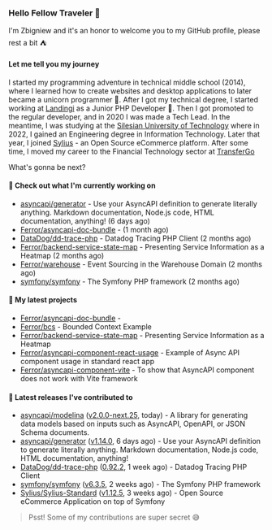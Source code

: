### Hello Fellow Traveler 👋

I'm Zbigniew and it's an honor to welcome you to my GitHub profile, please rest a bit ⛺️

#### Let me tell you my journey

I started my programming adventure in technical middle school (2014), where I learned how to create websites and desktop applications to later became a unicorn programmer 🦄. After I got my technical degree, I started working at [Landingi](https://github.com/landingi) as a Junior PHP Developer 🥇. Then I got promoted to the regular developer, and in 2020 I was made a Tech Lead. In the meantime, I was studying at the [Silesian University of Technology](https://www.polsl.pl/en/) where in 2022, I gained an Engineering degree in Information Technology. Later that year, I joined [Sylius](https://github.com/sylius) - an Open Source eCommerce platform. After some time, I moved my career to the Financial Technology sector at [TransferGo](https://github.com/transfergo)

What's gonna be next?

#### 👷 Check out what I'm currently working on

- [asyncapi/generator](https://github.com/asyncapi/generator) - Use your AsyncAPI definition to generate literally anything. Markdown documentation, Node.js code, HTML documentation, anything! (6 days ago)
- [Ferror/asyncapi-doc-bundle](https://github.com/Ferror/asyncapi-doc-bundle) -  (1 month ago)
- [DataDog/dd-trace-php](https://github.com/DataDog/dd-trace-php) - Datadog Tracing PHP Client (2 months ago)
- [Ferror/backend-service-state-map](https://github.com/Ferror/backend-service-state-map) - Presenting Service Information as a Heatmap (2 months ago)
- [Ferror/warehouse](https://github.com/Ferror/warehouse) - Event Sourcing in the Warehouse Domain (2 months ago)
- [symfony/symfony](https://github.com/symfony/symfony) - The Symfony PHP framework (2 months ago)

#### 🌱 My latest projects

- [Ferror/asyncapi-doc-bundle](https://github.com/Ferror/asyncapi-doc-bundle) - 
- [Ferror/bcs](https://github.com/Ferror/bcs) - Bounded Context Example
- [Ferror/backend-service-state-map](https://github.com/Ferror/backend-service-state-map) - Presenting Service Information as a Heatmap
- [Ferror/asyncapi-component-react-usage](https://github.com/Ferror/asyncapi-component-react-usage) - Example of Async API component usage in standard react app
- [Ferror/asyncapi-component-vite](https://github.com/Ferror/asyncapi-component-vite) - To show that AsyncAPI component does not work with Vite framework

#### 🔭 Latest releases I've contributed to

- [asyncapi/modelina](https://github.com/asyncapi/modelina) ([v2.0.0-next.25](https://github.com/asyncapi/modelina/releases/tag/v2.0.0-next.25), today) - A library for generating data models based on inputs such as AsyncAPI, OpenAPI, or JSON Schema documents.
- [asyncapi/generator](https://github.com/asyncapi/generator) ([v1.14.0](https://github.com/asyncapi/generator/releases/tag/v1.14.0), 6 days ago) - Use your AsyncAPI definition to generate literally anything. Markdown documentation, Node.js code, HTML documentation, anything!
- [DataDog/dd-trace-php](https://github.com/DataDog/dd-trace-php) ([0.92.2](https://github.com/DataDog/dd-trace-php/releases/tag/0.92.2), 1 week ago) - Datadog Tracing PHP Client
- [symfony/symfony](https://github.com/symfony/symfony) ([v6.3.5](https://github.com/symfony/symfony/releases/tag/v6.3.5), 2 weeks ago) - The Symfony PHP framework
- [Sylius/Sylius-Standard](https://github.com/Sylius/Sylius-Standard) ([v1.12.5](https://github.com/Sylius/Sylius-Standard/releases/tag/v1.12.5), 3 weeks ago) - Open Source eCommerce Application on top of Symfony

>
> Psst! Some of my contributions are super secret 😅
>
